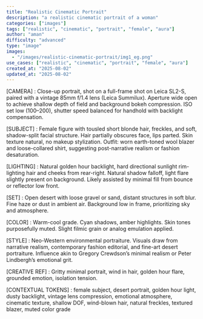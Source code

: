 ```yaml
---
title: "Realistic Cinematic Portrait"
description: "a realistic cinematic portrait of a woman"
categories: ["images"]
tags: ["realistic", "cinematic", "portrait", "female", "aura"]
author: "aman"
difficulty: "advanced"
type: "image"
images: 
  - "/images/realistic-cinematic-portrait/img1_eg.png"
use_cases: ["realistic", "cinematic", "portrait", "female", "aura"]
created_at: "2025-08-02"
updated_at: "2025-08-02"
---
```



[CAMERA] : Close-up portrait, shot on a full-frame shot on Leica SL2-S, paired with a vintage 85mm f/1.4 lens (Leica Summilux). Aperture wide open to achieve shallow depth of field and background bokeh compression. ISO set low (100–200), shutter speed balanced for handhold with backlight compensation.

[SUBJECT] : Female figure with tousled short blonde hair, freckles, and soft, shadow-split facial structure. Hair partially obscures face, lips parted. Skin texture natural, no makeup stylization. Outfit: worn earth-toned wool blazer and loose-collared shirt, suggesting post-narrative realism or fashion desaturation.

[LIGHTING] : Natural golden hour backlight, hard directional sunlight rim-lighting hair and cheeks from rear-right. Natural shadow falloff, light flare slightly present on background. Likely assisted by minimal fill from bounce or reflector low front.

[SET] : Open desert with loose gravel or sand, distant structures in soft blur. Fine haze or dust in ambient air. Background low in frame, prioritizing sky and atmosphere.

[COLOR] : Warm-cool grade. Cyan shadows, amber highlights. Skin tones purposefully muted. Slight filmic grain or analog emulation applied.

[STYLE] : Neo-Western environmental portraiture. Visuals draw from narrative realism, contemporary fashion editorial, and fine-art desert portraiture. Influence akin to Gregory Crewdson’s minimal realism or Peter Lindbergh’s emotional grit.

[CREATIVE REF] : Gritty minimal portrait, wind in hair, golden hour flare, grounded emotion, isolation tension.

[CONTEXTUAL TOKENS] : female subject, desert portrait, golden hour light, dusty backlight, vintage lens compression, emotional atmosphere, cinematic texture, shallow DOF, wind-blown hair, natural freckles, textured blazer, muted color grade